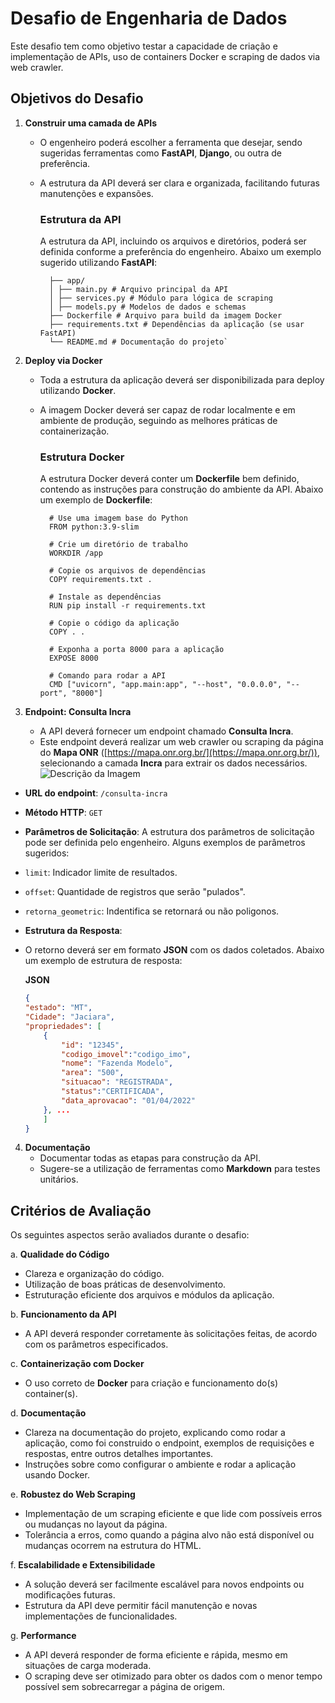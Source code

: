 # Desafio de Engenharia de Dados

Este desafio tem como objetivo testar a capacidade de criação e implementação de APIs, uso de containers Docker e scraping de dados via web crawler.

## Objetivos do Desafio

1.  **Construir uma camada de APIs**
	- O engenheiro poderá escolher a ferramenta que desejar, sendo sugeridas ferramentas como **FastAPI**, **Django**, ou outra de preferência.
	- A estrutura da API deverá ser clara e organizada, facilitando futuras manutenções e expansões.

		### Estrutura da API
		A estrutura da API, incluindo os arquivos e diretórios, poderá ser definida conforme a preferência do engenheiro.
		Abaixo um exemplo sugerido utilizando **FastAPI**:
		
			├── app/
			│ ├── main.py # Arquivo principal da API
			│ ├── services.py # Módulo para lógica de scraping
			│ ├── models.py # Modelos de dados e schemas
			├── Dockerfile # Arquivo para build da imagem Docker
			├── requirements.txt # Dependências da aplicação (se usar FastAPI)
			└── README.md # Documentação do projeto`

2.  **Deploy via Docker**
	- Toda a estrutura da aplicação deverá ser disponibilizada para deploy utilizando **Docker**.
	- A imagem Docker deverá ser capaz de rodar localmente e em ambiente de produção, seguindo as melhores práticas de containerização.

		### Estrutura Docker
		A estrutura Docker deverá conter um **Dockerfile** bem definido, contendo as instruções para construção do ambiente da API.
		Abaixo um exemplo de **Dockerfile**:
  

			# Use uma imagem base do Python
			FROM python:3.9-slim		  

			# Crie um diretório de trabalho
			WORKDIR /app

			# Copie os arquivos de dependências
			COPY requirements.txt .

			# Instale as dependências
			RUN pip install -r requirements.txt
			
			# Copie o código da aplicação
			COPY . .			  

			# Exponha a porta 8000 para a aplicação
			EXPOSE 8000

			# Comando para rodar a API
			CMD ["uvicorn", "app.main:app", "--host", "0.0.0.0", "--port", "8000"]
  
  
3.  **Endpoint: Consulta Incra**

	- A API deverá fornecer um endpoint chamado **Consulta Incra**.
	- Este endpoint deverá realizar um web crawler ou scraping da página do **Mapa ONR** ([https://mapa.onr.org.br/](https://mapa.onr.org.br/)), selecionando a camada **Incra** para extrair os dados necessários.
![Descrição da Imagem](https://jotabasso-publico.s3.amazonaws.com/bi/incra.png)

-  **URL do endpoint**: `/consulta-incra`

-  **Método HTTP**: `GET`

-  **Parâmetros de Solicitação**: A estrutura dos parâmetros de solicitação pode ser definida pelo engenheiro. Alguns exemplos de parâmetros sugeridos:

- `limit`: Indicador limite de resultados.

- `offset`: Quantidade de registros que serão "pulados".

- `retorna_geometric`: Indentifica se retornará ou não poligonos.

-  **Estrutura da Resposta**:

- O retorno deverá ser em formato **JSON** com os dados coletados. Abaixo um exemplo de estrutura de resposta:
 

	**JSON**
	```json
	{
	"estado": "MT",
	"Cidade": "Jaciara",
	"propriedades": [
		{
			"id": "12345",
			"codigo_imovel":"codigo_imo",
			"nome": "Fazenda Modelo",
			"area": "500",
			"situacao": "REGISTRADA",
			"status":"CERTIFICADA",
			"data_aprovacao": "01/04/2022"
		}, ... 
		]
	}
4.  **Documentação**
	- Documentar todas as etapas para construção da API.
	- Sugere-se a utilização de ferramentas como **Markdown** para testes unitários.

## Critérios de Avaliação

Os seguintes aspectos serão avaliados durante o desafio:
  

a. **Qualidade do Código**
- Clareza e organização do código.
- Utilização de boas práticas de desenvolvimento.
- Estruturação eficiente dos arquivos e módulos da aplicação.

b. **Funcionamento da API**
- A API deverá responder corretamente às solicitações feitas, de acordo com os parâmetros especificados.

c. **Containerização com Docker**
- O uso correto de **Docker** para criação e funcionamento do(s) container(s).

d. **Documentação**
- Clareza na documentação do projeto, explicando como rodar a aplicação, como foi construido o endpoint, exemplos de requisições e respostas, entre outros detalhes importantes.
- Instruções sobre como configurar o ambiente e rodar a aplicação usando Docker.


e. **Robustez do Web Scraping**
- Implementação de um scraping eficiente e que lide com possíveis erros ou mudanças no layout da página.
- Tolerância a erros, como quando a página alvo não está disponível ou mudanças ocorrem na estrutura do HTML.


f. **Escalabilidade e Extensibilidade**
- A solução deverá ser facilmente escalável para novos endpoints ou modificações futuras.
- Estrutura da API deve permitir fácil manutenção e novas implementações de funcionalidades.

g. **Performance**
- A API deverá responder de forma eficiente e rápida, mesmo em situações de carga moderada.
- O scraping deve ser otimizado para obter os dados com o menor tempo possível sem sobrecarregar a página de origem.